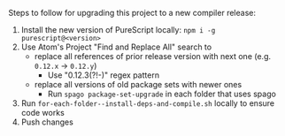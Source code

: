 Steps to follow for upgrading this project to a new compiler release:
1. Install the new version of PureScript locally: `npm i -g purescript@<version>`
2. Use Atom's Project "Find and Replace All" search to
    - replace all references of prior release version with next one (e.g. `0.12.x` -> `0.12.y`)
        - Use "0\.12\.3(?!-)" regex pattern
    - replace all versions of old package sets with newer ones
        - Run `spago package-set-upgrade` in each folder that uses spago
3. Run `for-each-folder--install-deps-and-compile.sh` locally to ensure code works
4. Push changes
